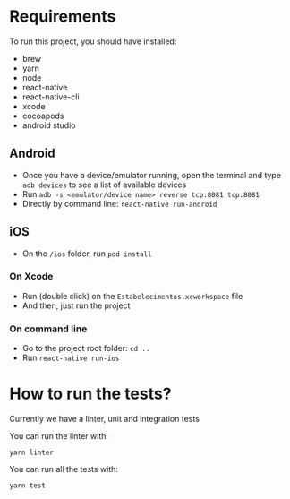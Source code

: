 # Requirements
To run  this project, you should have installed:
- brew
- yarn
- node
- react-native
- react-native-cli
- xcode
- cocoapods
- android studio

## Android
- Once you have a device/emulator running, open the terminal and type `adb devices` to see a list of available devices
- Run `adb -s <emulator/device name> reverse tcp:8081 tcp:8081`
- Directly by command line: `react-native run-android`

## iOS
- On the `/ios` folder, run `pod install`

### On Xcode
- Run (double click) on the `Estabelecimentos.xcworkspace` file
- And then, just run the project

### On command line
- Go to the project root folder: `cd ..`
- Run `react-native run-ios`

# How to run the tests?
Currently we have a linter, unit and integration tests

You can run the linter with:
```shell
yarn linter
```

You can run all the tests with:
```shell
yarn test
```
